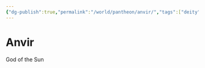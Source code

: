 ```yaml
---
{"dg-publish":true,"permalink":"/world/pantheon/anvir/","tags":["deity"],"noteIcon":"deity"}
---
```


# Anvir
God of the Sun